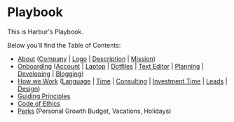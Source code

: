# Playbook

This is Harbur's Playbook.

Below you'll find the Table of Contents:

* [About] ([Company] | [Logo] | [Description] | [Mission])
* [Onboarding] ([Account] | [Laptop] | [Dotfiles] | [Text Editor] | [Planning] | [Developing] | [Blogging])
* [How we Work] ([Language] | [Time] | [Consulting] | [Investment Time] | [Leads] | [Design])
* [Guiding Principles]
* [Code of Ethics]
* [Perks] (Personal Growth Budget, Vacations, Holidays)

[About]: docs/about.md
  [Company]: docs/about.md#company
  [Logo]: docs/about.md#logo
  [Description]: docs/about.md#description
  [Mission]: docs/about.md#mission

[Onboarding]: docs/onboarding.md
  [Account]: docs/onboarding.md#account
  [Laptop]: docs/onboarding.md#laptop
  [Dotfiles]: docs/onboarding.md#dotfiles
  [Text Editor]: docs/onboarding.md#text-editor
  [Planning]: docs/onboarding.md#planning
  [Developing]: docs/onboarding.md#developing
  [Blogging]: docs/onboarding.md#blogging
[How we Work]: docs/how-we-work.md
  [Language]: docs/how-we-work.md#language
  [Time]: docs/how-we-work.md#time
  [Consulting]: docs/how-we-work.md#consulting
  [Investment Time]: docs/how-we-work.md#investment-time
  [Leads]: docs/how-we-work.md#leads
  [Design]: docs/how-we-work.md#design
[Guiding Principles]: docs/guiding-principles.md
[Code of Ethics]: docs/code-of-ethics.md
[Perks]: docs/perks.md
